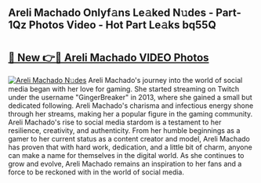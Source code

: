## Areli Machado Onlyf𝚊ns Le𝚊ked N𝚞des - Part-1Qz Photos Video - Hot Part Le𝚊ks bq55Q

# <h2><a href="http://ab36379.deff.icu/?id=Areli+Machado">🔗 New 👉🔴 Areli Machado VIDEO Photos</a></h2>

[![Areli Machado N𝚞des](https://i.imgur.com/rIISA9y.gif)](http://ab36379.deff.icu/?id=Areli+Machado)
Areli Machado's journey into the world of social media began with her love for gaming. She started streaming on Twitch under the username "GingerBreaker" in 2013, where she gained a small but dedicated following. Areli Machado's charisma and infectious energy shone through her streams, making her a popular figure in the gaming community. Areli Machado's rise to social media stardom is a testament to her resilience, creativity, and authenticity. From her humble beginnings as a gamer to her current status as a content creator and model, Areli Machado has proven that with hard work, dedication, and a little bit of charm, anyone can make a name for themselves in the digital world. As she continues to grow and evolve, Areli Machado remains an inspiration to her fans and a force to be reckoned with in the world of social media.
